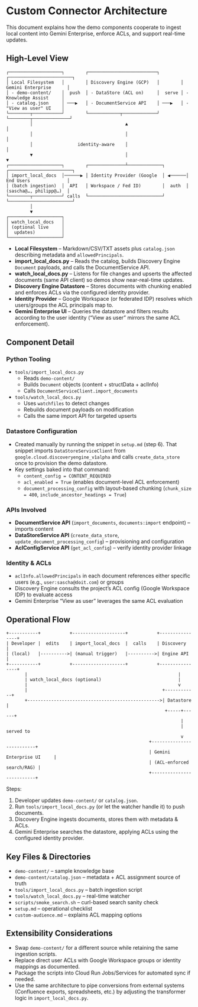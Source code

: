 # Custom Connector Architecture

This document explains how the demo components cooperate to ingest local content into Gemini Enterprise, enforce ACLs, and support real-time updates.

## High-Level View

```
┌────────────────────┐        ┌──────────────────────────┐        ┌────────────────────────┐
│ Local Filesystem   │        │ Discovery Engine (GCP)   │        │ Gemini Enterprise      │
│ - demo-content/    │  push  │ - DataStore (ACL on)     │  serve │ - Knowledge Assist     │
│ - catalog.json     │ ───▶   │ - DocumentService API    │ ───▶   │ - "View as user" UI    │
└────────┬───────────┘        └────────────┬─────────────┘        └────────┬──────────────┘
         │                                   ▲                                  │
         │                                   │                                  │
         │                 identity-aware    │                                  │
         ▼                                   │                                  ▼
┌────────────────────┐        ┌──────────────┴─────────────┐        ┌────────────────────────┐
│ import_local_docs  │──────▶ │ Identity Provider (Google  │ ◀──────│ End Users              │
│ (batch ingestion)  │  API   │ Workspace / Fed ID)        │  auth  │ (sascha@…, philipp@…)  │
└────────┬───────────┘ calls  └────────────────────────────┘        └────────────────────────┘
         │
         ▼
┌────────────────────┐
│ watch_local_docs   │
│ (optional live     │
│  updates)          │
└────────────────────┘
```

- **Local Filesystem** – Markdown/CSV/TXT assets plus `catalog.json` describing metadata and `allowedPrincipals`.
- **import_local_docs.py** – Reads the catalog, builds Discovery Engine `Document` payloads, and calls the DocumentService API.
- **watch_local_docs.py** – Listens for file changes and upserts the affected documents (same API client) so demos show near-real-time updates.
- **Discovery Engine Datastore** – Stores documents with chunking enabled and enforces ACLs via the configured identity provider.
- **Identity Provider** – Google Workspace (or federated IDP) resolves which users/groups the ACL principals map to.
- **Gemini Enterprise UI** – Queries the datastore and filters results according to the user identity (“View as user” mirrors the same ACL enforcement).

## Component Detail

### Python Tooling
- `tools/import_local_docs.py`
  - Reads `demo-content/`
  - Builds `Document` objects (content + structData + aclInfo)
  - Calls `DocumentServiceClient.import_documents`
- `tools/watch_local_docs.py`
  - Uses `watchfiles` to detect changes
  - Rebuilds document payloads on modification
  - Calls the same import API for targeted upserts

### Datastore Configuration
- Created manually by running the snippet in `setup.md` (step 6). That snippet imports `DataStoreServiceClient` from `google.cloud.discoveryengine_v1alpha` and calls `create_data_store` once to provision the demo datastore.
- Key settings baked into that command:
  - `content_config = CONTENT_REQUIRED`
  - `acl_enabled = True` (enables document-level ACL enforcement)
  - `document_processing_config` with layout-based chunking (`chunk_size = 400`, `include_ancestor_headings = True`)

### APIs Involved
- **DocumentService API** (`import_documents`, `documents:import` endpoint) – imports content
- **DataStoreService API** (`create_data_store`, `update_document_processing_config`) – provisioning and configuration
- **AclConfigService API** (`get_acl_config`) – verify identity provider linkage

### Identity & ACLs
- `aclInfo.allowedPrincipals` in each document references either specific users (e.g., `user:sascha@doit.com`) or groups
- Discovery Engine consults the project’s ACL config (Google Workspace IDP) to evaluate access
- Gemini Enterprise “View as user” leverages the same ACL evaluation

## Operational Flow

```
+-----------+           +--------------------+           +----------------+
| Developer |  edits    | import_local_docs  |  calls    | Discovery      |
| (local)   |---------->| (manual trigger)   |---------->| Engine API     |
+-----------+           +--------------------+           +----------------+
       |                                                         |
       | watch_local_docs (optional)                             |
       |                                                         v
       |                                                   +------------+
       +-------------------------------------------------->| Datastore  |
                                                            +-----+------+
                                                                  |
                                                                  | served to
                                                                  v
                                                      +--------------------------+
                                                      | Gemini Enterprise UI     |
                                                      | (ACL-enforced search/RAG) |
                                                      +--------------------------+
```

Steps:
1. Developer updates `demo-content/` or `catalog.json`.
2. Run `tools/import_local_docs.py` (or let the watcher handle it) to push documents.
3. Discovery Engine ingests documents, stores them with metadata & ACLs.
4. Gemini Enterprise searches the datastore, applying ACLs using the configured identity provider.

## Key Files & Directories
- `demo-content/` – sample knowledge base
- `demo-content/catalog.json` – metadata + ACL assignment source of truth
- `tools/import_local_docs.py` – batch ingestion script
- `tools/watch_local_docs.py` – real-time watcher
- `scripts/smoke_search.sh` – curl-based search sanity check
- `setup.md` – operational checklist
- `custom-audience.md` – explains ACL mapping options

## Extensibility Considerations
- Swap `demo-content/` for a different source while retaining the same ingestion scripts.
- Replace direct user ACLs with Google Workspace groups or identity mappings as documented.
- Package the scripts into Cloud Run Jobs/Services for automated sync if needed.
- Use the same architecture to pipe conversions from external systems (Confluence exports, spreadsheets, etc.) by adjusting the transformer logic in `import_local_docs.py`.
